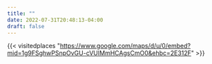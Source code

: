 ```yaml
---
title: ""
date: 2022-07-31T20:48:13-04:00
draft: false
---
```


{{< visitedplaces "https://www.google.com/maps/d/u/0/embed?mid=1g9FSghwPSnpOvGU-cVUIMmHCAgsCmO0&ehbc=2E312F" >}}
